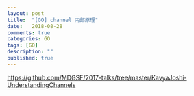 ```yaml
---
layout: post
title:  "[GO] channel 内部原理"
date:   2018-08-28
comments: true
categories: GO
tags: [GO]
description: ""
published: true
---
```


https://github.com/MDGSF/2017-talks/tree/master/KavyaJoshi-UnderstandingChannels


